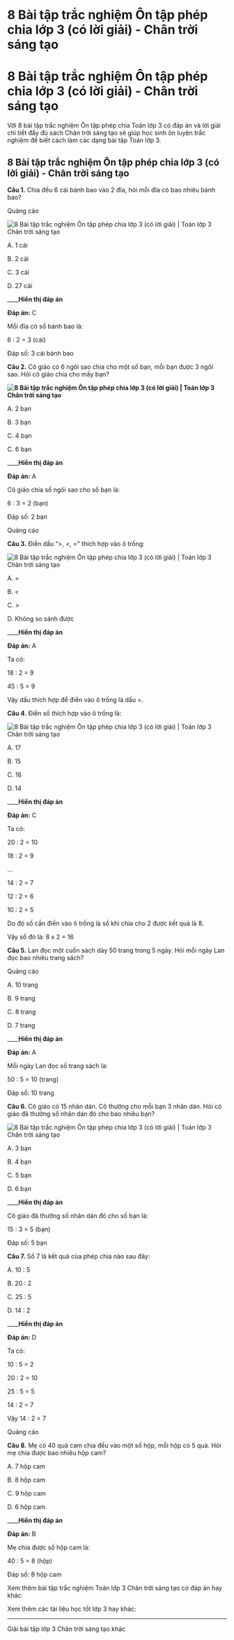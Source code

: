 # 8 Bài tập trắc nghiệm Ôn tập phép chia lớp 3 (có lời giải) - Chân trời sáng tạo

# 8 Bài tập trắc nghiệm Ôn tập phép chia lớp 3 (có lời giải) - Chân trời sáng tạo

Với 8 bài tập trắc nghiệm Ôn tập phép chia Toán lớp 3 có đáp án và lời giải chi tiết đầy đủ sách Chân trời sáng tạo sẽ giúp học sinh ôn luyện trắc nghiệm để biết cách làm các dạng bài tập Toán lớp 3.

## 8 Bài tập trắc nghiệm Ôn tập phép chia lớp 3 (có lời giải) - Chân trời sáng tạo

**Câu 1.** Chia đều 6 cái bánh bao vào 2 đĩa, hỏi mỗi đĩa có bao nhiêu bánh bao?

Quảng cáo

![8 Bài tập trắc nghiệm Ôn tập phép chia lớp 3 \(có lời giải\) | Toán lớp 3 Chân trời sáng tạo](https://vietjack.com/toan-3-ct/images/trac-nghiem-on-tap-phep-chia-243697.PNG)

A. 1 cái

B. 2 cái

C. 3 cái

D. 27 cái

____**Hiển thị đáp án**

**Đáp án:** C

Mỗi đĩa có số bánh bao là:

6 : 2 = 3 (cái)

Đáp số: 3 cái bánh bao

**Câu 2.** Cô giáo có 6 ngôi sao chia cho một số bạn, mỗi bạn được 3 ngôi sao. Hỏi cô giáo chia cho mấy bạn?

**![8 Bài tập trắc nghiệm Ôn tập phép chia lớp 3 \(có lời giải\) | Toán lớp 3 Chân trời sáng tạo](https://vietjack.com/toan-3-ct/images/trac-nghiem-on-tap-phep-chia-243698.PNG)**

A. 2 bạn

B. 3 bạn

C. 4 bạn

C. 6 bạn

____**Hiển thị đáp án**

**Đáp án:** A

Cô giáo chia số ngôi sao cho số bạn là:

6 : 3 = 2 (bạn)

Đáp số: 2 bạn

Quảng cáo

**Câu 3.** Điền dấu “>, <, =” thích hợp vào ô trống:

![8 Bài tập trắc nghiệm Ôn tập phép chia lớp 3 \(có lời giải\) | Toán lớp 3 Chân trời sáng tạo](https://vietjack.com/toan-3-ct/images/trac-nghiem-on-tap-phep-chia-243700.PNG)

A. =

B. <

C. >

D. Không so sánh được

____**Hiển thị đáp án**

**Đáp án:** A

Ta có: 

18 : 2 = 9

45 : 5 = 9

Vậy dấu thích hợp để điền vào ô trống là dấu =.

**Câu 4.** Điền số thích hợp vào ô trống là:

![8 Bài tập trắc nghiệm Ôn tập phép chia lớp 3 \(có lời giải\) | Toán lớp 3 Chân trời sáng tạo](https://vietjack.com/toan-3-ct/images/trac-nghiem-on-tap-phep-chia-243701.PNG)

A. 17

B. 15

C. 16

D. 14

____**Hiển thị đáp án**

**Đáp án:** C

Ta có: 

20 : 2 = 10

18 : 2 = 9

…

14 : 2 = 7

12 : 2 = 6

10 : 2 = 5

Do đó số cần điền vào ô trống là số khi chia cho 2 được kết quả là 8.

Vậy số đó là: 8 x 2 = 16

**Câu 5.** Lan đọc một cuốn sách dày 50 trang trong 5 ngày. Hỏi mỗi ngày Lan đọc bao nhiêu trang sách?

Quảng cáo

A. 10 trang

B. 9 trang

C. 8 trang

D. 7 trang

____**Hiển thị đáp án**

**Đáp án:** A

Mỗi ngày Lan đọc số trang sách là: 

50 : 5 = 10 (trang)

Đáp số: 10 trang

**Câu 6.** Cô giáo có 15 nhãn dán. Cô thưởng cho mỗi bạn 3 nhãn dán. Hỏi cô giáo đã thưởng số nhãn dán đó cho bao nhiêu bạn?

![8 Bài tập trắc nghiệm Ôn tập phép chia lớp 3 \(có lời giải\) | Toán lớp 3 Chân trời sáng tạo](https://vietjack.com/toan-3-ct/images/trac-nghiem-on-tap-phep-chia-243702.PNG)

A. 3 bạn

B. 4 bạn

C. 5 bạn

D. 6 bạn

____**Hiển thị đáp án**

Cô giáo đã thưởng số nhãn dán đó cho số bạn là:

15 : 3 = 5 (bạn)

Đáp số: 5 bạn

**Câu 7.** Số 7 là kết quả của phép chia nào sau đây:

A. 10 : 5

B. 20 : 2

C. 25 : 5

D. 14 : 2 

____**Hiển thị đáp án**

**Đáp án:** D

Ta có: 

10 : 5 = 2

20 : 2 = 10

25 : 5 = 5

14 : 2 = 7

Vậy 14 : 2 = 7

Quảng cáo

**Câu 8.** Mẹ có 40 quả cam chia đều vào một số hộp, mỗi hộp có 5 quả. Hỏi mẹ chia được bao nhiêu hộp cam?

A. 7 hộp cam

B. 8 hộp cam

C. 9 hộp cam

D. 6 hộp cam

____**Hiển thị đáp án**

**Đáp án:** B

Mẹ chia được số hộp cam là:

40 : 5 = 8 (hộp)

Đáp số: 8 hộp cam

Xem thêm bài tập trắc nghiệm Toán lớp 3 Chân trời sáng tạo có đáp án hay khác:

Xem thêm các tài liệu học tốt lớp 3 hay khác:

* * *

Giải bài tập lớp 3 Chân trời sáng tạo khác
